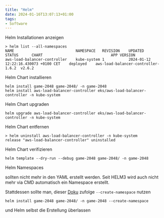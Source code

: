 ```yaml
---
title: "Helm"
date: 2024-01-16T13:07:13+01:00
tags:
- Software
---
```


<!--more-->

Helm Installationen anzeigen

```
> helm list --all-namespaces
NAME                        	NAMESPACE  	REVISION	UPDATED                             	STATUS  	CHART                             	APP VERSION
aws-load-balancer-controller	kube-system	1       	2024-01-12 12:22:16.430073 +0100 CET	deployed	aws-load-balancer-controller-1.6.2	v2.6.2
```

Helm Chart installieren

```
helm install game-2048 game-2048/ -n game-2048
helm install aws-load-balancer-controller eks/aws-load-balancer-controller -n kube-system
```

Helm Chart upgraden 

    helm upgrade aws-load-balancer-controller eks/aws-load-balancer-controller -n kube-system

Helm Chart entfernen

```
> helm uninstall aws-load-balancer-controller -n kube-system
release "aws-load-balancer-controller" uninstalled
```

Helm Chart verifizieren

```
helm template --dry-run --debug game-2048 game-2048/ -n game-2048
```

Helm Namespaces

sollten nicht mehr in den YAML erstellt werden. 
Seit HELM3 wird auch nicht mehr via CMD automatisch ein Namespace erstellt. 

Stattdessen sollte man, dieser
[Doku](https://helm.sh/docs/faq/changes_since_helm2/#automatically-creating-namespaces) zufolge `--create-namespace` nutzen

```
helm install game-2048 game-2048/ -n game-2048 --create-namespace
```

und Helm selbst die Erstellung überlassen
